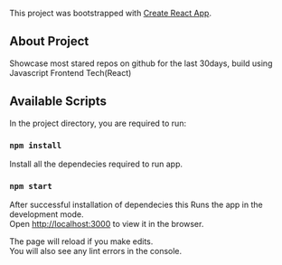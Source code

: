 This project was bootstrapped with [Create React App](https://github.com/facebook/create-react-app).

## About Project

Showcase most stared repos on github for the last 30days, build using Javascript Frontend Tech(React)

## Available Scripts

In the project directory, you are required to run:

### `npm install`

Install all the dependecies required to run app.

### `npm start`

After successful installation of dependecies this Runs the app in the development mode.\
Open [http://localhost:3000](http://localhost:3000) to view it in the browser.

The page will reload if you make edits.\
You will also see any lint errors in the console.
